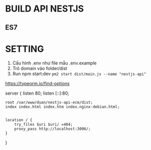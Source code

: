 # BUILD API NESTJS

## ES7

# SETTING

1. Cấu hình .env như file mẫu .env.example
2. Trỏ domain vào folder/dist
3. Run npm start:dev
   `pm2 start dist/main.js --name "nestjs-api"`

https://typeorm.io/find-options

server {
listen 80;
listen [::]:80;

    root /var/www/duan/nestjs-api-ecm/dist;
    index index.html index.htm index.nginx-debian.html;


    location / {
        try_files $uri $uri/ =404;
        proxy_pass http://localhost:3006/;
    }

}
